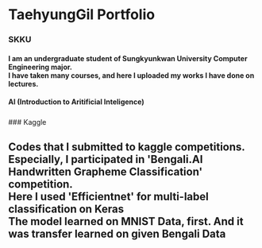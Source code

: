 <h1> TaehyungGil Portfolio </h1>
<h3>
SKKU
</h3>
<h4>
I am an undergraduate student of Sungkyunkwan University Computer Engineering major. <br>
I have taken many courses, and here I uploaded my works I have done on lectures. <br>
</h4>
<h4>
AI (Introduction to Aritificial Inteligence)
</h4>
<h5>
</h5>
### Kaggle
<h2>
Codes that I submitted to kaggle competitions.<br>
Especially, I participated in 'Bengali.AI Handwritten Grapheme Classification' competition.<br>
Here I used 'Efficientnet' for multi-label classification on Keras<br>
The model learned on MNIST Data, first. And it was transfer learned on given Bengali Data<br>
</h2>
